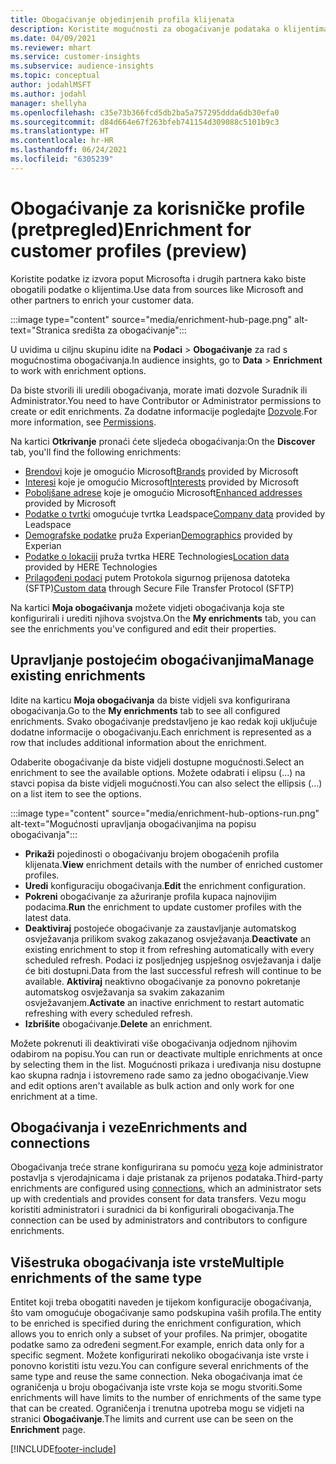 ```yaml
---
title: Obogaćivanje objedinjenih profila klijenata
description: Koristite mogućnosti za obogaćivanje podataka o klijentima.
ms.date: 04/09/2021
ms.reviewer: mhart
ms.service: customer-insights
ms.subservice: audience-insights
ms.topic: conceptual
author: jodahlMSFT
ms.author: jodahl
manager: shellyha
ms.openlocfilehash: c35e73b366fcd5db2ba5a757295ddda6db30efa0
ms.sourcegitcommit: d84d664e67f263bfeb741154d309088c5101b9c3
ms.translationtype: HT
ms.contentlocale: hr-HR
ms.lasthandoff: 06/24/2021
ms.locfileid: "6305239"
---
```

# <a name="enrichment-for-customer-profiles-preview"></a><span data-ttu-id="e68a9-103">Obogaćivanje za korisničke profile (pretpregled)</span><span class="sxs-lookup"><span data-stu-id="e68a9-103">Enrichment for customer profiles (preview)</span></span>

<span data-ttu-id="e68a9-104">Koristite podatke iz izvora poput Microsofta i drugih partnera kako biste obogatili podatke o klijentima.</span><span class="sxs-lookup"><span data-stu-id="e68a9-104">Use data from sources like Microsoft and other partners to enrich your customer data.</span></span>

:::image type="content" source="media/enrichment-hub-page.png" alt-text="Stranica središta za obogaćivanje":::

<span data-ttu-id="e68a9-106">U uvidima u ciljnu skupinu idite na **Podaci** > **Obogaćivanje** za rad s mogućnostima obogaćivanja.</span><span class="sxs-lookup"><span data-stu-id="e68a9-106">In audience insights, go to **Data** > **Enrichment** to work with enrichment options.</span></span>  

<span data-ttu-id="e68a9-107">Da biste stvorili ili uredili obogaćivanja, morate imati dozvole Suradnik ili Administrator.</span><span class="sxs-lookup"><span data-stu-id="e68a9-107">You need to have Contributor or Administrator permissions to create or edit enrichments.</span></span> <span data-ttu-id="e68a9-108">Za dodatne informacije pogledajte [Dozvole](permissions.md).</span><span class="sxs-lookup"><span data-stu-id="e68a9-108">For more information, see [Permissions](permissions.md).</span></span>

<span data-ttu-id="e68a9-109">Na kartici **Otkrivanje** pronaći ćete sljedeća obogaćivanja:</span><span class="sxs-lookup"><span data-stu-id="e68a9-109">On the **Discover** tab, you'll find the following enrichments:</span></span>

- <span data-ttu-id="e68a9-110">[Brendovi](enrichment-microsoft.md) koje je omogućio Microsoft</span><span class="sxs-lookup"><span data-stu-id="e68a9-110">[Brands](enrichment-microsoft.md) provided by Microsoft</span></span>
- <span data-ttu-id="e68a9-111">[Interesi](enrichment-microsoft.md) koje je omogućio Microsoft</span><span class="sxs-lookup"><span data-stu-id="e68a9-111">[Interests](enrichment-microsoft.md) provided by Microsoft</span></span>
- <span data-ttu-id="e68a9-112">[Poboljšane adrese](enrichment-enhanced-addresses.md) koje je omogućio Microsoft</span><span class="sxs-lookup"><span data-stu-id="e68a9-112">[Enhanced addresses](enrichment-enhanced-addresses.md) provided by Microsoft</span></span>
- <span data-ttu-id="e68a9-113">[Podatke o tvrtki](enrichment-leadspace.md) omogućuje tvrtka Leadspace</span><span class="sxs-lookup"><span data-stu-id="e68a9-113">[Company data](enrichment-leadspace.md) provided by Leadspace</span></span>
- <span data-ttu-id="e68a9-114">[Demografske podatke](enrichment-experian.md) pruža Experian</span><span class="sxs-lookup"><span data-stu-id="e68a9-114">[Demographics](enrichment-experian.md) provided by Experian</span></span>
- <span data-ttu-id="e68a9-115">[Podatke o lokaciji](enrichment-here.md) pruža tvrtka HERE Technologies</span><span class="sxs-lookup"><span data-stu-id="e68a9-115">[Location data](enrichment-here.md) provided by HERE Technologies</span></span>
- <span data-ttu-id="e68a9-116">[Prilagođeni podaci](enrichment-SFTP-custom-import.md) putem Protokola sigurnog prijenosa datoteka (SFTP)</span><span class="sxs-lookup"><span data-stu-id="e68a9-116">[Custom data](enrichment-SFTP-custom-import.md) through Secure File Transfer Protocol (SFTP)</span></span>

<span data-ttu-id="e68a9-117">Na kartici **Moja obogaćivanja** možete vidjeti obogaćivanja koja ste konfigurirali i urediti njihova svojstva.</span><span class="sxs-lookup"><span data-stu-id="e68a9-117">On the **My enrichments** tab, you can see the enrichments you've configured and edit their properties.</span></span>

## <a name="manage-existing-enrichments"></a><span data-ttu-id="e68a9-118">Upravljanje postojećim obogaćivanjima</span><span class="sxs-lookup"><span data-stu-id="e68a9-118">Manage existing enrichments</span></span>

<span data-ttu-id="e68a9-119">Idite na karticu **Moja obogaćivanja** da biste vidjeli sva konfigurirana obogaćivanja.</span><span class="sxs-lookup"><span data-stu-id="e68a9-119">Go to the **My enrichments** tab to see all configured enrichments.</span></span> <span data-ttu-id="e68a9-120">Svako obogaćivanje predstavljeno je kao redak koji uključuje dodatne informacije o obogaćivanju.</span><span class="sxs-lookup"><span data-stu-id="e68a9-120">Each enrichment is represented as a row that includes additional information about the enrichment.</span></span>

<span data-ttu-id="e68a9-121">Odaberite obogaćivanje da biste vidjeli dostupne mogućnosti.</span><span class="sxs-lookup"><span data-stu-id="e68a9-121">Select an enrichment to see the available options.</span></span> <span data-ttu-id="e68a9-122">Možete odabrati i elipsu (...) na stavci popisa da biste vidjeli mogućnosti.</span><span class="sxs-lookup"><span data-stu-id="e68a9-122">You can also select the ellipsis (...) on a list item to see the options.</span></span>

:::image type="content" source="media/enrichment-hub-options-run.png" alt-text="Mogućnosti upravljanja obogaćivanjima na popisu obogaćivanja":::

- <span data-ttu-id="e68a9-124">**Prikaži** pojedinosti o obogaćivanju brojem obogaćenih profila klijenata.</span><span class="sxs-lookup"><span data-stu-id="e68a9-124">**View** enrichment details with the number of enriched customer profiles.</span></span>
- <span data-ttu-id="e68a9-125">**Uredi** konfiguraciju obogaćivanja.</span><span class="sxs-lookup"><span data-stu-id="e68a9-125">**Edit** the enrichment configuration.</span></span>
- <span data-ttu-id="e68a9-126">**Pokreni** obogaćivanje za ažuriranje profila kupaca najnovijim podacima.</span><span class="sxs-lookup"><span data-stu-id="e68a9-126">**Run** the enrichment to update customer profiles with the latest data.</span></span>
- <span data-ttu-id="e68a9-127">**Deaktiviraj** postojeće obogaćivanje za zaustavljanje automatskog osvježavanja prilikom svakog zakazanog osvježavanja.</span><span class="sxs-lookup"><span data-stu-id="e68a9-127">**Deactivate** an existing enrichment to stop it from refreshing automatically with every scheduled refresh.</span></span> <span data-ttu-id="e68a9-128">Podaci iz posljednjeg uspješnog osvježavanja i dalje će biti dostupni.</span><span class="sxs-lookup"><span data-stu-id="e68a9-128">Data from the last successful refresh will continue to be available.</span></span> <span data-ttu-id="e68a9-129">**Aktiviraj** neaktivno obogaćivanje za ponovno pokretanje automatskog osvježavanja sa svakim zakazanim osvježavanjem.</span><span class="sxs-lookup"><span data-stu-id="e68a9-129">**Activate** an inactive enrichment to restart automatic refreshing with every scheduled refresh.</span></span>
- <span data-ttu-id="e68a9-130">**Izbrišite** obogaćivanje.</span><span class="sxs-lookup"><span data-stu-id="e68a9-130">**Delete** an enrichment.</span></span>

<span data-ttu-id="e68a9-131">Možete pokrenuti ili deaktivirati više obogaćivanja odjednom njihovim odabirom na popisu.</span><span class="sxs-lookup"><span data-stu-id="e68a9-131">You can run or deactivate multiple enrichments at once by selecting them in the list.</span></span> <span data-ttu-id="e68a9-132">Mogućnosti prikaza i uređivanja nisu dostupne kao skupna radnja i istovremeno rade samo za jedno obogaćivanje.</span><span class="sxs-lookup"><span data-stu-id="e68a9-132">View and edit options aren't available as bulk action and only work for one enrichment at a time.</span></span>

## <a name="enrichments-and-connections"></a><span data-ttu-id="e68a9-133">Obogaćivanja i veze</span><span class="sxs-lookup"><span data-stu-id="e68a9-133">Enrichments and connections</span></span>

<span data-ttu-id="e68a9-134">Obogaćivanja treće strane konfigurirana su pomoću [veza](connections.md) koje administrator postavlja s vjerodajnicama i daje pristanak za prijenos podataka.</span><span class="sxs-lookup"><span data-stu-id="e68a9-134">Third-party enrichments are configured using [connections](connections.md), which an administrator sets up with credentials and provides consent for data transfers.</span></span> <span data-ttu-id="e68a9-135">Vezu mogu koristiti administratori i suradnici da bi konfigurirali obogaćivanja.</span><span class="sxs-lookup"><span data-stu-id="e68a9-135">The connection can be used by administrators and contributors to configure enrichments.</span></span>  

## <a name="multiple-enrichments-of-the-same-type"></a><span data-ttu-id="e68a9-136">Višestruka obogaćivanja iste vrste</span><span class="sxs-lookup"><span data-stu-id="e68a9-136">Multiple enrichments of the same type</span></span>

<span data-ttu-id="e68a9-137">Entitet koji treba obogatiti naveden je tijekom konfiguracije obogaćivanja, što vam omogućuje obogaćivanje samo podskupina vaših profila.</span><span class="sxs-lookup"><span data-stu-id="e68a9-137">The entity to be enriched is specified during the enrichment configuration, which allows you to enrich only a subset of your profiles.</span></span> <span data-ttu-id="e68a9-138">Na primjer, obogatite podatke samo za određeni segment.</span><span class="sxs-lookup"><span data-stu-id="e68a9-138">For example, enrich data only for a specific segment.</span></span> <span data-ttu-id="e68a9-139">Možete konfigurirati nekoliko obogaćivanja iste vrste i ponovno koristiti istu vezu.</span><span class="sxs-lookup"><span data-stu-id="e68a9-139">You can configure several enrichments of the same type and reuse the same connection.</span></span> <span data-ttu-id="e68a9-140">Neka obogaćivanja imat će ograničenja u broju obogaćivanja iste vrste koja se mogu stvoriti.</span><span class="sxs-lookup"><span data-stu-id="e68a9-140">Some enrichments will have limits to the number of enrichments of the same type that can be created.</span></span> <span data-ttu-id="e68a9-141">Ograničenja i trenutna upotreba mogu se vidjeti na stranici **Obogaćivanje**.</span><span class="sxs-lookup"><span data-stu-id="e68a9-141">The limits and current use can be seen on the **Enrichment** page.</span></span>

[!INCLUDE[footer-include](../includes/footer-banner.md)]
